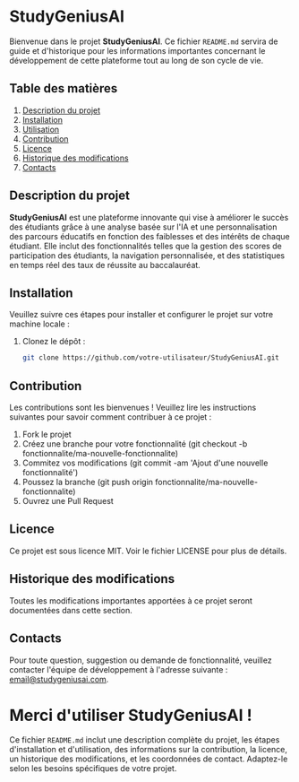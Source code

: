 # StudyGeniusAI

Bienvenue dans le projet **StudyGeniusAI**. Ce fichier `README.md` servira de guide et d'historique pour les informations importantes concernant le développement de cette plateforme tout au long de son cycle de vie.

## Table des matières
1. [Description du projet](#description-du-projet)
2. [Installation](#installation)
3. [Utilisation](#utilisation)
4. [Contribution](#contribution)
5. [Licence](#licence)
6. [Historique des modifications](#historique-des-modifications)
7. [Contacts](#contacts)

## Description du projet
**StudyGeniusAI** est une plateforme innovante qui vise à améliorer le succès des étudiants grâce à une analyse basée sur l'IA et une personnalisation des parcours éducatifs en fonction des faiblesses et des intérêts de chaque étudiant. Elle inclut des fonctionnalités telles que la gestion des scores de participation des étudiants, la navigation personnalisée, et des statistiques en temps réel des taux de réussite au baccalauréat.

## Installation
Veuillez suivre ces étapes pour installer et configurer le projet sur votre machine locale :
1. Clonez le dépôt :
   ```bash
   git clone https://github.com/votre-utilisateur/StudyGeniusAI.git

## Contribution 
Les contributions sont les bienvenues ! Veuillez lire les instructions suivantes pour savoir comment contribuer à ce projet :

1. Fork le projet
2. Créez une branche pour votre fonctionnalité (git checkout -b fonctionnalite/ma-nouvelle-fonctionnalite)
3. Commitez vos modifications (git commit -am 'Ajout d'une nouvelle fonctionnalité')
4. Poussez la branche (git push origin fonctionnalite/ma-nouvelle-fonctionnalite)
5. Ouvrez une Pull Request

## Licence
Ce projet est sous licence MIT. Voir le fichier LICENSE pour plus de détails.

## Historique des modifications
Toutes les modifications importantes apportées à ce projet seront documentées dans cette section.

## Contacts
Pour toute question, suggestion ou demande de fonctionnalité, veuillez contacter l'équipe de développement à l'adresse suivante : email@studygeniusai.com.

# Merci d'utiliser StudyGeniusAI !
Ce fichier `README.md` inclut une description complète du projet, les étapes d'installation et d'utilisation, des informations sur la contribution, la licence, un historique des modifications, et les coordonnées de contact. Adaptez-le selon les besoins spécifiques de votre projet.
